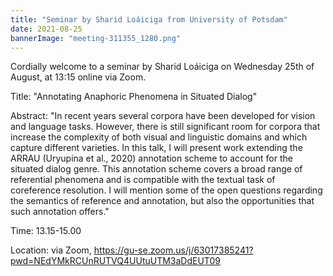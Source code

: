 ```yaml
---
title: "Seminar by Sharid Loáiciga from University of Potsdam"
date: 2021-08-25
bannerImage: "meeting-311355_1280.png"
---
```

Cordially welcome to a seminar by Sharid Loáiciga on Wednesday 25th of August, at 13:15 online via Zoom.

Title: "Annotating Anaphoric Phenomena in Situated Dialog"

Abstract: "In recent years several corpora have been developed for vision and language tasks. However, there is still significant room for corpora that increase the complexity of both visual and linguistic domains and which capture different varieties. In this talk, I will present work extending the ARRAU (Uryupina et al., 2020) annotation scheme to account for the situated dialog genre. This annotation scheme covers a broad range of referential phenomena and is compatible with the textual task of coreference resolution. I will mention some of the open questions regarding the semantics of reference and annotation, but also the opportunities that such annotation offers."

Time: 13.15-15.00

Location: via Zoom, https://gu-se.zoom.us/j/63017385241?pwd=NEdYMkRCUnRUTVQ4UUtuUTM3aDdEUT09
